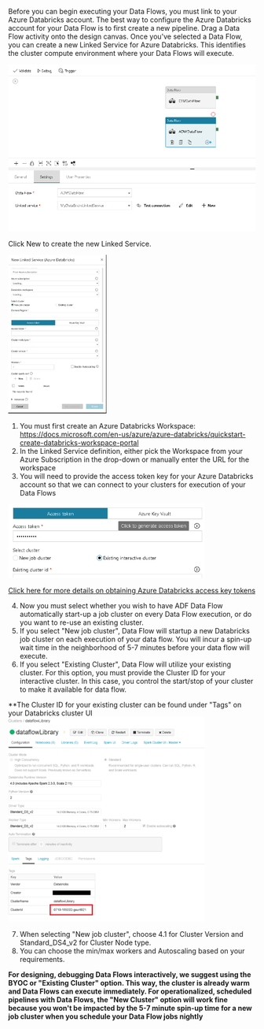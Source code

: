 Before you can begin executing your Data Flows, you must link to your Azure Databricks account. The best way to configure the Azure Databricks account for your Data Flow is to first create a new pipeline. Drag a Data Flow activity onto the design canvas. Once you've selected a Data Flow, you can create a new Linked Service for Azure Databricks. This identifies the cluster compute environment where your Data Flows will execute.

![Azure Databricks](../images/adb.png "databricks")

Click New to create the new Linked Service.

<img src="../images/dbls001.png" width="200">

1. You must first create an Azure Databricks Workspace: https://docs.microsoft.com/en-us/azure/azure-databricks/quickstart-create-databricks-workspace-portal
2. In the Linked Service definition, either pick the Workspace from your Azure Subscription in the drop-down or manually enter the URL for the workspace
3. You will need to provide the access token key for your Azure Databricks account so that we can connect to your clusters for execution of your Data Flows

<img src="../images/accesstoken.png" width="400">

[Click here for more details on obtaining Azure Databricks access key tokens](https://docs.databricks.com/api/latest/authentication.html#generate-token)

4. Now you must select whether you wish to have ADF Data Flow automatically start-up a job cluster on every Data Flow execution, or do you want to re-use an existing cluster.
5. If you select "New job cluster", Data Flow will startup a new Databricks job cluster on each execution of your data flow. You will incur a spin-up wait time in the neighborhood of 5-7 minutes before your data flow will execute.
6. If you select "Existing Cluster", Data Flow will utilize your existing cluster. For this option, you must provide the Cluster ID for your interactive cluster. In this case, you control the start/stop of your cluster to make it available for data flow.

**The Cluster ID for your existing cluster can be found under "Tags" on your Databricks cluster UI
<img src="../images/tags1.png" width="400">

7. When selecting "New job cluster", choose 4.1 for Cluster Version and Standard_DS4_v2 for Cluster Node type.
8. You can choose the min/max workers and Autoscaling based on your requirements.

**For designing, debugging Data Flows interactively, we suggest using the BYOC or "Existing Cluster" option. This way, the cluster is already warm and Data Flows can execute immediately. For operationalized, scheduled pipelines with Data Flows, the "New Cluster" option will work fine because you won't be impacted by the 5-7 minute spin-up time for a new job cluster when you schedule your Data Flow jobs nightly**
